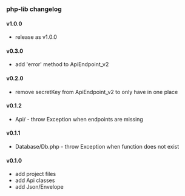 ### php-lib changelog

#### v1.0.0

* release as v1.0.0

#### v0.3.0

* add 'error' method to ApiEndpoint_v2


#### v0.2.0

* remove secretKey from ApiEndpoint_v2 to only have in one place


#### v0.1.2

* Api/ - throw Exception when endpoints are missing


#### v0.1.1

* Database/Db.php - throw Exception when function does not exist


#### v0.1.0

* add project files
* add Api classes
* add Json/Envelope
